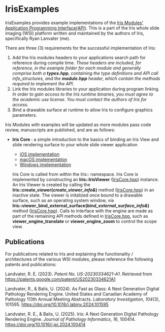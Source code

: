 # IrisExamples

IrisExamples provides example implementations of the [Iris Modules' Application Programming Interface(API)](https://ryanlandvater.github.io). 
This is a part of the Iris whole slide imaging (WSI) platform written and maintained by the authors of Iris, specifically Ryan Lanvater (me). 

There are three (3) requirements for the successful implementation of Iris:

1. Add the Iris modules headers to your applications search path for reference during compile time. *These headers are included, for reference, in the example folder for each module and generally comprise both a **types.hpp**, containing the type definitions and API call info_structures, and the **module.hpp** header, which contain the methods required to implement the API.* 
2. Link the Iris modules libraries to your application during program linking. *In order to gain access to the Iris runtime binaries, you must agree to the academic use license. You must contact the authors of Iris for access.*
3. Bind a drawable surface at runtime to allow Iris to configure graphics parameters. 

Iris Modules with examples will be updated as more modules pass code review, manuscripts are published, and are as follows:

 - **Iris Core** : a simple introduction to the basics of binding an Iris View and slide rendering surface to your whole slide viewer application
	 - [iOS implementation](./IrisCore/iOS/)
	 - [macOS implementation](./IrisCore/macOS/)
	 - [Windows implementation](./IrisCore/Windows/)
	 
	Iris Core is called from within the Iris:: namespace. Iris Core is implemented by constructing an **Iris::IrisViewer** ([IrisCore.hpp](IrisCore/IrisCore.hpp)) instance. An Iris Viewer is created by calling the **Iris::create_viewer(*create_viewer_info&*)** method ([IrisCore.hpp](IrisCore/IrisCore.hpp)) in an inactive state. The viewer is initalized once bound to a drawable surface, such as an operating system window, via **Iris::viewer_bind_external_surface(*bind_external_surface_info&*)** method ([IrisCore.hpp](IrisCore/IrisCore.hpp)). Calls to interface with the engine are made as part of the remaining API methods defined in [IrisCore.hpp](IrisCore/IrisCore.hpp), such as **viewer_engine_translate** or **viewer_engine_zoom** to control the scope view.

## Publications
For publications related to Iris and explaining the functionality / architectures of the various WSI modules, please reference the following patents and publications:

Landvater, R. E. (2023).  _Patent No. US-20230334621-A1_. Retrieved from https://patents.google.com/patent/US20230334621A1

Landvater, R., & Balis, U. (2024). As Fast as Glass: A Next Generation Digital Pathology Rendering Engine. United States and Canadian Academy of Pathology 113th Annual Meeting Abstracts.  _Laboratory Investigation_,  _104_(3), 101595. https://doi.org/10.1016/j.labinv.2024.101595

Landvater, R. E., & Balis, U. (2025). Iris: A Next Generation Digital Pathology Rendering Engine. _Journal of Pathology Informatics_, _16_, 100414. https://doi.org/10.1016/j.jpi.2024.100414